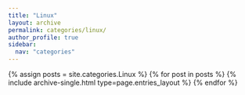 ```yaml
---
title: "Linux"
layout: archive
permalink: categories/linux/
author_profile: true
sidebar:
  nav: "categories"
---
```


{% assign posts = site.categories.Linux %}
{% for post in posts %} {% include archive-single.html type=page.entries_layout %} {% endfor %}
